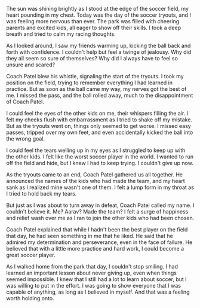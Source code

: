 The sun was shining brightly as I stood at the edge of the soccer field, my heart pounding in my chest. Today was the day of the soccer tryouts, and I was feeling more nervous than ever. The park was filled with cheering parents and excited kids, all eager to show off their skills. I took a deep breath and tried to calm my racing thoughts.

As I looked around, I saw my friends warming up, kicking the ball back and forth with confidence. I couldn't help but feel a twinge of jealousy. Why did they all seem so sure of themselves? Why did I always have to feel so unsure and scared?

Coach Patel blew his whistle, signaling the start of the tryouts. I took my position on the field, trying to remember everything I had learned in practice. But as soon as the ball came my way, my nerves got the best of me. I missed the pass, and the ball rolled away, much to the disappointment of Coach Patel.

I could feel the eyes of the other kids on me, their whispers filling the air. I felt my cheeks flush with embarrassment as I tried to shake off my mistake. But as the tryouts went on, things only seemed to get worse. I missed easy passes, tripped over my own feet, and even accidentally kicked the ball into the wrong goal.

I could feel the tears welling up in my eyes as I struggled to keep up with the other kids. I felt like the worst soccer player in the world. I wanted to run off the field and hide, but I knew I had to keep trying. I couldn't give up now.

As the tryouts came to an end, Coach Patel gathered us all together. He announced the names of the kids who had made the team, and my heart sank as I realized mine wasn't one of them. I felt a lump form in my throat as I tried to hold back my tears.

But just as I was about to turn away in defeat, Coach Patel called my name. I couldn't believe it. Me? Aarav? Made the team? I felt a surge of happiness and relief wash over me as I ran to join the other kids who had been chosen.

Coach Patel explained that while I hadn't been the best player on the field that day, he had seen something in me that he liked. He said that he admired my determination and perseverance, even in the face of failure. He believed that with a little more practice and hard work, I could become a great soccer player.

As I walked home from the park that day, I couldn't stop smiling. I had learned an important lesson about never giving up, even when things seemed impossible. I knew that I still had a lot to learn about soccer, but I was willing to put in the effort. I was going to show everyone that I was capable of anything, as long as I believed in myself. And that was a feeling worth holding onto.
